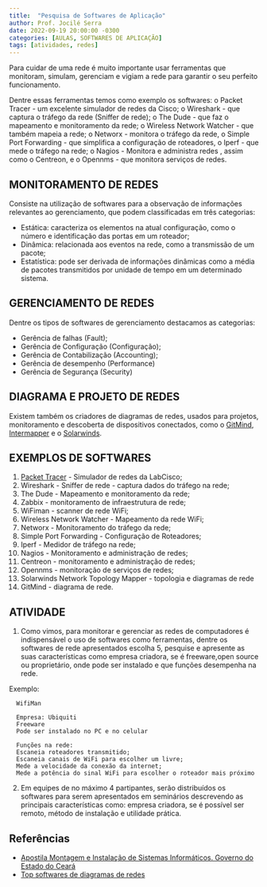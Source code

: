 ```yaml
---
title:  "Pesquisa de Softwares de Aplicação"
author: Prof. Jocilé Serra
date: 2022-09-19 20:00:00 -0300
categories: [AULAS, SOFTWARES DE APLICAÇÃO]
tags: [atividades, redes]
---
```

Para cuidar de uma rede é muito importante usar ferramentas que monitoram, simulam, gerenciam e vigiam a rede para garantir o seu perfeito funcionamento.

Dentre essas ferramentas temos como exemplo os softwares: o Packet Tracer - um excelente simulador de redes da Cisco; o Wireshark - que captura o tráfego da rede (Sniffer de rede); o The Dude - que faz o mapeamento e monitoramento da rede; o Wireless Network Watcher - que também mapeia a rede; o Networx - monitora o tráfego da rede, o Simple Port Forwarding - que simplifica a configuração de roteadores, o Iperf - que mede o tráfego na rede; o Nagios - Monitora e administra redes , assim como o Centreon, e o Opennms - que monitora serviços de redes.

## MONITORAMENTO DE REDES

Consiste na utilização de softwares para a observação de informações relevantes ao  gerenciamento, que podem classificadas em três categorias:  

* Estática: caracteriza os elementos na atual configuração, como o número e identificação das portas em um roteador;
* Dinâmica: relacionada aos eventos na rede, como a  transmissão de um pacote;  
* Estatística: pode ser derivada de informações dinâmicas como a média de pacotes transmitidos por unidade de  tempo em um determinado sistema.

## GERENCIAMENTO DE REDES

Dentre os tipos de softwares de gerenciamento destacamos as categorias:

* Gerência de falhas (Fault);  
* Gerência de Configuração (Configuração);  
* Gerência de Contabilização (Accounting);  
* Gerência de desempenho (Performance)
* Gerência de Segurança (Security)

## DIAGRAMA E PROJETO DE REDES

Existem também os criadores de diagramas de redes, usados para projetos, monitoramento e descoberta de dispositivos conectados, como o [GitMind](https://gitmind.com/pt/), [Intermapper](https://www.helpsystems.com/products/network-monitoring-software) e o [Solarwinds](https://www.solarwinds.com/network-topology-mapper).

## EXEMPLOS DE SOFTWARES

1. [Packet Tracer](https://skillsforall.com/resources/lab-downloads?userLang=pt-BR) - Simulador de redes da LabCisco;
2. Wireshark - Sniffer de rede - captura dados do tráfego na rede;
3. The Dude - Mapeamento e monitoramento da rede;
4. Zabbix - monitoramento de infraestrutura de rede;
5. WiFiman - scanner de rede WiFi;
6. Wireless Network Watcher - Mapeamento da rede WiFi;
7. Networx - Monitoramento do tráfego da rede;
8. Simple Port Forwarding - Configuração de Roteadores;
9. Iperf - Medidor de tráfego na rede;
10. Nagios - Monitoramento e administração de redes;
11. Centreon - monitoramento e administração de redes;
12. Opennms - monitoração de serviços de redes;
13. Solarwinds Network Topology Mapper - topologia e diagramas de rede
14. GitMind - diagrama de rede.

## ATIVIDADE

1. Como vimos, para monitorar e gerenciar as redes de computadores é indispensável o uso de softwares como ferramentas, dentre os softwares de rede apresentados escolha 5, pesquise e apresente as suas características como empresa criadora, se é freeware,open source ou proprietário, onde pode ser instalado e que funções desempenha na rede.

Exemplo:

      WifiMan 

      Empresa: Ubiquiti
      Freeware
      Pode ser instalado no PC e no celular

      Funções na rede:
      Escaneia roteadores transmitido;
      Escaneia canais de WiFi para escolher um livre;
      Mede a velocidade da conexão da internet;
      Mede a potência do sinal WiFi para escolher o roteador mais próximo

2. Em equipes de no máximo 4 partipantes, serão distribuídos os softwares para serem apresentados em seminários descrevendo as principais características como: empresa criadora, se é possível ser remoto,  método de instalação e utilidade prática.

## Referências

* [Apostila Montagem e Instalação de Sistemas Informáticos. Governo do Estado do Ceará](https://educacaoprofissional.seduc.ce.gov.br/images/material_didatico/redes_de_computadores/redes_de_computadores_softwares_de_aplicacao.pdf)
* [Top softwares de diagramas de redes](https://gitmind.com/pt/softwares-de-diagramas-de-rede-2021.html)
